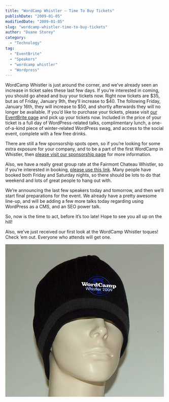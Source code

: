 ```yaml
---
title: "WordCamp Whistler – Time To Buy Tickets"
publishDate: "2009-01-05"
modifiedDate: "2009-01-05"
slug: "wordcamp-whistler-time-to-buy-tickets"
author: "Duane Storey"
category:
  - "Technology"
tag:
  - "EventBrite"
  - "Speakers"
  - "wordcamp whistler"
  - "Wordpress"
---
```


WordCamp Whistler is just around the corner, and we’ve already seen an increase in ticket sales these last few days. If you’re interested in coming, you should go ahead and buy your tickets now. Right now tickets are $35, but as of Friday, January 9th, they’ll increase to $40. The following Friday, January 16th, they will increase to $50, and shortly afterwards they will no longer be available. If you’d like to purchase your tickets, please visit [our EventBrite page](http://wordcampwhistler.eventbrite.com) and pick up your tickets now. Included in the price of your ticket is a full day of WordPress-related talks, complimentary lunch, a one-of-a-kind piece of winter-related WordPress swag, and access to the social event, complete with a few free drinks.

There are still a few sponsorship spots open, so if you’re looking for some extra exposure for your company, and to be a part of the first WordCamp in Whistler, then [please visit our sponsorship page](http://www.wordcampwhistler.com/sponsorship) for more information.

Also, we have a really great group rate at the Fairmont Chateau Whistler, so if you’re interested in booking, [please use this link](https://resweb.passkey.com/go/wordcamp). Many people have booked both Friday and Saturday nights, so there should be lots to do that weekend and lots of great people to hang out with.

We’re announcing the last few speakers today and tomorrow, and then we’ll start final preparations for the event. We already have a pretty awesome line-up, and will be adding a few more talks today regarding using WordPress as a CMS, and an SEO power talk.

So, now is the time to act, before it’s too late! Hope to see you all up on the hill!

Also, we’ve just received our first look at the WordCamp Whistler toques! Check ’em out. Everyone who attends will get one.

![WordCamp Whistler Swag](_images/wordcamp-whistler--time-to-buy-tickets-1.jpg)